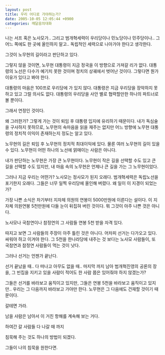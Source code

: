 ```yaml
---
layout: post
title: 우리 어디로 가야하는가?
date: 2005-10-05 12:05:44 +0900
categories: 깨달음의대화
---
```

나는 서프 혹은 노사모가.. 그리고 범개혁세력이 우리당이나 민노당이나 민주당이나.. 그 어느 쪽에도 한 곳에 올인하지 말고.. 독립적인 세력으로 나아가야 한다고 생각한다. 
  

  
그것이 노무현의 길이라고 판단하고 있다. 
  

  
그렇지 않을 것이면, 노무현 대통령이 지금 정국을 이 방향으로 가져갈 리가 없다. 대통령의 노선은 다수가 예기치 못한 것이며 정치의 상궤에서 벗어난 것이다. 그렇다면 뭔가 이유가 있다고 봐야 한다. 
  

  
대통령의 마음은 100프로 우리당에 가 있지 않다. 대통령은 지금 우리당을 장악하지 못하고 있고 그럴 의사도 없다. 대통령의 우리당을 사안 별로 협력할만한 하나의 파트너로 볼 뿐이다. 
  

  
그래서 연정인 것이다. 
  

  
왜 그러한가? 그렇게 가는 것이 퇴임 후 대통령 입지에 유리하기 때문이다. 내가 독심술을 구사하지 못하므로, 노무현의 속마음을 읽을 재주는 없지만 어느 방향에 노무현 대통령의 정치적 이익이 존재하는지 정도는 알고 있다. 
  

  
노무현의 길은 퇴임 후 노무현의 정치적 최대이익에 있다. 물론 여러 노무현의 길이 있을 수 있다. 노무현이 어떤 하나의 노선에 얽매이는 사람은 아니다. 
  

  
내가 판단하는 노무현은 가장 큰 노무현이다. 노무현이 작은 길을 선택할 수도 있고 큰 길을 선택할 수도 있지만, 내 마음 속의 노무현은 언제나 큰 길을 가는 그 노무현이었다. 
  

  
그러나 지금 우리는 어떤가? 노사모는 정사모가 된지 오래다. 범개혁세력은 독립노선을 포기한지 오래다. 그들은 너무 일찍 우리당에 올인해 버렸다. 왜 일이 이 지경이 되었는가?
  

  
가장 나쁜 소식은 차기부터 지자체 의원의 연봉이 5000만원에 이른다는 설이다. 이 지자체 의원연봉 5천만원에 다들 눈이 뒤집혀 버린 것이다. 뭐 그것이 아주 나쁜 것은 아니다. 
  

  
노사모나 국참연이나 참정연의 그 사람들 연봉 5천 받을 자격 있다. 
  

  
따지고 보면 그 사람들의 주장이 아주 틀린 것은 아니다. 어차피 선거는 다가오고 있다. 싸워야 하고 이겨야 한다. 그 5천을 한나라당에 내주는 것 보다는 노사모 사람들이, 또 국참연과 참정연 사람들이 먹는 것이 낫다.
  

  
그러나 선거는 언젠가 끝난다. 
  

  
선거 끝났을 때.. 다 떠나고 아무도 없을 때.. 마지막 까지 남아 범개혁진영의 공론의 장을, 그 빈집을 지키고 있을 사람이 적어도 한 사람 쯤은 있어줘야 하지 않겠는가?
  

  
그들은 선거를 바라보고 움직이고 있지만, 그들은 연봉 5천을 바라보고 움직이고 있지만.. 우리는 그 다음까지 바라보고 가야만 한다. 노무현은 그 다음에도 건재할 것이기 때문이다. 
  

  
갈테면 가라. 
  
남을 사람은 남아서 이 거친 항해를 계속해 보는 거다. 
  
하여간 갈 사람들 다 나갈 때 까지 
  
침묵해 주는 것도 하나의 방법이 되겠다. 
  
그들이 나의 침묵을 원한다면.